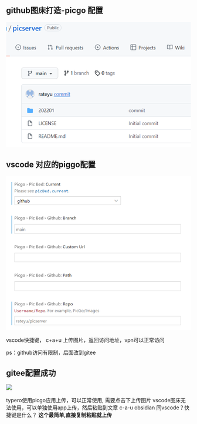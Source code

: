 ## github图床打造-picgo 配置

![image-20220109095216101](https://raw.githubusercontent.com/rateyu/picserver/main/202201/image-20220109095216101.png)

## vscode 对应的piggo配置
![20220110161200](https://raw.githubusercontent.com/rateyu/picserver/main/20220110161200.png)

vscode快捷键， c+a+u 上传图片，返回访问地址，vpn可以正常访问

ps：github访问有限制，后面改到gitee

## gitee配置成功
![](https://gitee.com/rateyu/picserver/raw/master/20220112230842.png)

typero使用picgo应用上传，可以正常使用, 需要点击下上传图片
vscode图床无法使用，可以单独使用app上传，然后粘贴到文章  c-a-u
obsidian 同vscode？快捷键是什么？  **这个最简单,直接复制粘贴就上传**